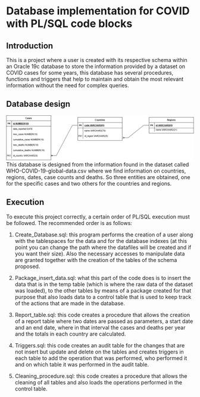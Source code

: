 # Database implementation for COVID with PL/SQL code blocks
## Introduction
This is a project where a user is created with its respective schema within an Oracle 19c database to store the information provided by a dataset on COVID cases for some years, this database has several procedures, functions and triggers that help to maintain and obtain the most relevant information without the need for complex queries.
## Database design
![database](/Taller_PL_SQL_covid.png)
This database is designed from the information found in the dataset called WHO-COVID-19-global-data.csv where we find information on countries, regions, dates, case counts and deaths. So three entities are obtained, one for the specific cases and two others for the countries and regions.
## Execution
To execute this project correctly, a certain order of PL/SQL execution must be followed. The recommended order is as follows:

1. Create_Database.sql: this program performs the creation of a user along with the tablespaces for the data and for the database indexes (at this point you can change the path where the datafiles will be created and if you want their size). Also the necessary accesses to manipulate data are granted together with the creation of the tables of the schema proposed. 

2. Package_insert_data.sql: what this part of the code does is to insert the data that is in the temp table (which is where the raw data of the dataset was loaded), to the other tables by means of a package created for that purpose that also loads data to a control table that is used to keep track of the actions that are made in the database.

3. Report_table.sql: this code creates a procedure that allows the creation of a report table where two dates are passed as parameters, a start date and an end date, where in that interval the cases and deaths per year and the totals in each country are calculated.

4. Triggers.sql: this code creates an audit table for the changes that are not insert but update and delete on the tables and creates triggers in each table to add the operation that was performed, who performed it and on which table it was performed in the audit table.

5. Cleaning_procedure.sql: this code creates a procedure that allows the cleaning of all tables and also loads the operations performed in the control table.
